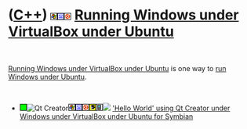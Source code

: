 



 

 

 

 

 

([C++](Cpp.htm)) ![Windows](PicWindows.png)![VirtualBox](PicVirtualBox.png)![Ubuntu](PicUbuntu.png) [Running Windows under VirtualBox under Ubuntu](CppWindowsVirtualBoxUbuntu.htm)
===================================================================================================================================================================================

 

[Running Windows under VirtualBox under
Ubuntu](CppWindowsVirtualBoxUbuntu.htm) is one way to [run Windows under
Ubuntu](CppWindowsUbuntu.htm).

 

-   ![OKAY](PicGreen.png)![Qt
    Creator](PicQtCreator.png)![Window](PicWindows.png)![VirtualBox](PicVirtualBox.png)![Ubuntu](PicUbuntu.png)![Symbian](PicSymbian.png)![Mobile](PicMobile.png)![
    ](PicSpacer.png) ['Hello World' using Qt Creator under Windows under
    VirtualBox under Ubuntu for
    Symbian](CppHelloWorldQtCreatorWindowsVirtualBoxUbuntuSymbian.htm)

 

 

 

 





 



